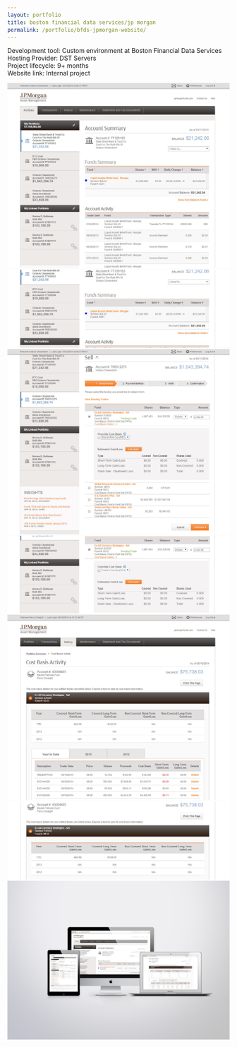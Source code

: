 ```yaml
---
layout: portfolio
title: boston financial data services/jp morgan
permalink: /portfolio/bfds-jpmorgan-website/
---
```


Development tool: Custom environment at Boston Financial Data Services     
Hosting Provider: DST Servers  
Project lifecycle: 9+ months  
Website link: Internal project  

<img src="/img/full/bfds/jpm/full-bfds-jpm-page1.png">

<img src="/img/full/bfds/jpm/full-bfds-jpm-page2.png">

<img src="/img/full/bfds/jpm/full-bfds-jpm-page3.png">

<img src="/img/full/bfds/jpm/full-bfds-jpm-page4.png">

<img src="/img/full/bfds/jpm/full-bfds-jpm-page5.png">

<img src="/img/full/bfds/jpm/full-bfds-jpm-page6.png">

<img src="/img/full/bfds/jpm/full-bfds-jpm-set.png">